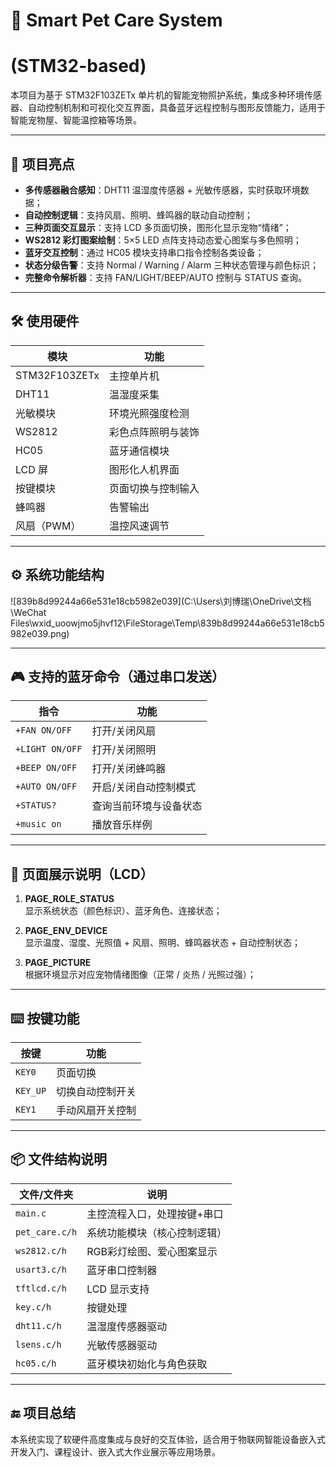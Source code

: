 # 🐾 Smart Pet Care System

#  (STM32-based)

本项目为基于 STM32F103ZETx 单片机的智能宠物照护系统，集成多种环境传感器、自动控制机制和可视化交互界面，具备蓝牙远程控制与图形反馈能力，适用于智能宠物屋、智能温控箱等场景。

---

## 🌟 项目亮点

- **多传感器融合感知**：DHT11 温湿度传感器 + 光敏传感器，实时获取环境数据；
- **自动控制逻辑**：支持风扇、照明、蜂鸣器的联动自动控制；
- **三种页面交互显示**：支持 LCD 多页面切换，图形化显示宠物“情绪”；
- **WS2812 彩灯图案绘制**：5×5 LED 点阵支持动态爱心图案与多色照明；
- **蓝牙交互控制**：通过 HC05 模块支持串口指令控制各类设备；
- **状态分级告警**：支持 Normal / Warning / Alarm 三种状态管理与颜色标识；
- **完整命令解析器**：支持 FAN/LIGHT/BEEP/AUTO 控制与 STATUS 查询。

---

## 🛠️ 使用硬件

| 模块          | 功能               |
| ------------- | ------------------ |
| STM32F103ZETx | 主控单片机         |
| DHT11         | 温湿度采集         |
| 光敏模块      | 环境光照强度检测   |
| WS2812        | 彩色点阵照明与装饰 |
| HC05          | 蓝牙通信模块       |
| LCD 屏        | 图形化人机界面     |
| 按键模块      | 页面切换与控制输入 |
| 蜂鸣器        | 告警输出           |
| 风扇（PWM）   | 温控风速调节       |

---

## ⚙️ 系统功能结构

![839b8d99244a66e531e18cb5982e039](C:\Users\刘博瑞\OneDrive\文档\WeChat Files\wxid_uoowjmo5jhvf12\FileStorage\Temp\839b8d99244a66e531e18cb5982e039.png)



---

## 🎮 支持的蓝牙命令（通过串口发送）

| 指令            | 功能                   |
| --------------- | ---------------------- |
| `+FAN ON/OFF`   | 打开/关闭风扇          |
| `+LIGHT ON/OFF` | 打开/关闭照明          |
| `+BEEP ON/OFF`  | 打开/关闭蜂鸣器        |
| `+AUTO ON/OFF`  | 开启/关闭自动控制模式  |
| `+STATUS?`      | 查询当前环境与设备状态 |
| `+music on`     | 播放音乐样例           |

---

## 📱 页面展示说明（LCD）

1. **PAGE_ROLE_STATUS**  
   显示系统状态（颜色标识）、蓝牙角色、连接状态；

2. **PAGE_ENV_DEVICE**  
   显示温度、湿度、光照值 + 风扇、照明、蜂鸣器状态 + 自动控制状态；

3. **PAGE_PICTURE**  
   根据环境显示对应宠物情绪图像（正常 / 炎热 / 光照过强）；

---

## ⌨️ 按键功能

| 按键     | 功能             |
| -------- | ---------------- |
| `KEY0`   | 页面切换         |
| `KEY_UP` | 切换自动控制开关 |
| `KEY1`   | 手动风扇开关控制 |

---

## 📦 文件结构说明

| 文件/文件夹    | 说明                         |
| -------------- | ---------------------------- |
| `main.c`       | 主控流程入口，处理按键+串口  |
| `pet_care.c/h` | 系统功能模块（核心控制逻辑） |
| `ws2812.c/h`   | RGB彩灯绘图、爱心图案显示    |
| `usart3.c/h`   | 蓝牙串口控制器               |
| `tftlcd.c/h`   | LCD 显示支持                 |
| `key.c/h`      | 按键处理                     |
| `dht11.c/h`    | 温湿度传感器驱动             |
| `lsens.c/h`    | 光敏传感器驱动               |
| `hc05.c/h`     | 蓝牙模块初始化与角色获取     |

---

## 🔚 项目总结

本系统实现了软硬件高度集成与良好的交互体验，适合用于物联网智能设备嵌入式开发入门、课程设计、嵌入式大作业展示等应用场景。